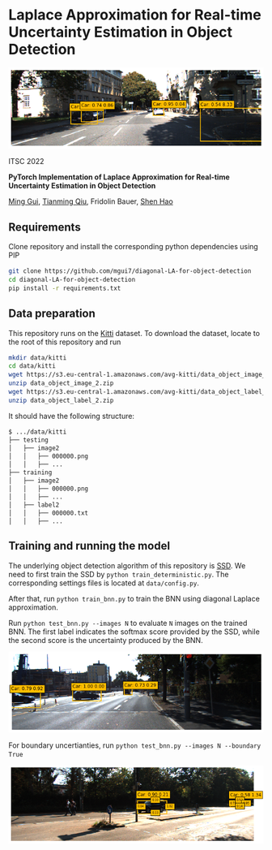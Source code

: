 # Laplace Approximation for Real-time Uncertainty Estimation in Object Detection

![cover](assets/00.png)

ITSC 2022

**PyTorch Implementation of Laplace Approximation for Real-time Uncertainty Estimation in Object Detection**

[Ming Gui](https://github.com/mgui7), [Tianming Qiu](https://github.com/TianmingQiu), Fridolin Bauer, [Shen Hao](https://www.fortiss.org/forschung/projekte/detail/machine-learning-lab)
<br />  
## Requirements
Clone repository and install the corresponding python dependencies using PIP
```sh
git clone https://github.com/mgui7/diagonal-LA-for-object-detection
cd diagonal-LA-for-object-detection
pip install -r requirements.txt
```

## Data preparation
This repository runs on the [Kitti](http://www.cvlibs.net/datasets/kitti/) dataset. To download the dataset, locate to the root of this repository and run

```sh
mkdir data/kitti
cd data/kitti
wget https://s3.eu-central-1.amazonaws.com/avg-kitti/data_object_image_2.zip
unzip data_object_image_2.zip
wget https://s3.eu-central-1.amazonaws.com/avg-kitti/data_object_label_2.zip
unzip data_object_label_2.zip
```

It should have the following structure:
```
$ .../data/kitti
├── testing
│   ├── image2
│   │   ├── 000000.png
│   │   ├── ...
├── training
│   ├── image2
│   │   ├── 000000.png
│   │   ├── ...
│   ├── label2
│   │   ├── 000000.txt
│   │   ├── ...
```

## Training and running the model
The underlying object detection algorithm of this repository is [SSD](https://arxiv.org/abs/1512.02325). We need to first train the SSD by `python train_deterministic.py`. The corresponding settings files is located at `data/config.py`.

After that, run `python train_bnn.py` to train the BNN using diagonal Laplace approximation. 

Run `python test_bnn.py --images N` to evaluate `N` images on the trained BNN. The first label indicates the softmax score provided by the SSD, while the second score is the uncertainty produced by the BNN.

![Kitti_img](assets/01.png)

For boundary uncertianties, run `python test_bnn.py --images N --boundary True`

![Kitti_boundary](assets/boundary.png)
